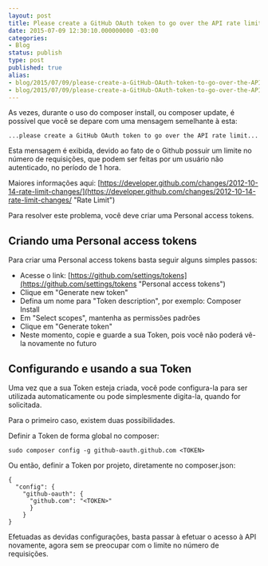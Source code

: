 ```yaml
---
layout: post
title: Please create a GitHub OAuth token to go over the API rate limit
date: 2015-07-09 12:30:10.000000000 -03:00
categories:
- Blog
status: publish
type: post
published: true
alias: 
- blog/2015/07/09/please-create-a-GitHub-OAuth-token-to-go-over-the-API-rate-limit.html
- blog/2015/07/09/please-create-a-GitHub-OAuth-token-to-go-over-the-API-rate-limit/
---
```

As vezes, durante o uso do composer install, ou composer update, é possível que você se depare com uma mensagem semelhante à esta:

	...please create a GitHub OAuth token to go over the API rate limit...

Esta mensagem é exibida, devido ao fato de o Github possuir um limite no número de requisições, que podem ser feitas por um usuário não autenticado, no período de 1 hora.

Maiores informações aqui: [https://developer.github.com/changes/2012-10-14-rate-limit-changes/](https://developer.github.com/changes/2012-10-14-rate-limit-changes/ "Rate Limit")

Para resolver este problema, você deve criar uma Personal access tokens.

## Criando uma Personal access tokens
Para criar uma Personal access tokens basta seguir alguns simples passos:

- Acesse o link: [https://github.com/settings/tokens](https://github.com/settings/tokens "Personal access tokens")
- Clique em "Generate new token"
- Defina um nome para "Token description", por exemplo: Composer Install
- Em "Select scopes", mantenha as permissões padrões
- Clique em "Generate token"
- Neste momento, copie e guarde a sua Token, pois você não poderá vê-la novamente no futuro

## Configurando e usando a sua Token
Uma vez que a sua Token esteja criada, você pode configura-la para ser utilizada automaticamente ou pode simplesmente digita-la, quando for solicitada.

Para o primeiro caso, existem duas possibilidades.

Definir a Token de forma global no composer:

	sudo composer config -g github-oauth.github.com <TOKEN>

Ou então, definir a Token por projeto, diretamente no composer.json:

	{  
	  "config": {
	    "github-oauth": {
	      "github.com": "<TOKEN>"
	      }
	    }
	}

Efetuadas as devidas configurações, basta passar à efetuar o acesso à API novamente, agora sem se preocupar com o limite no número de requisições.